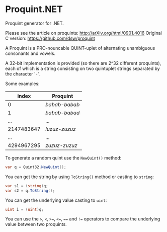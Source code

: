 # Proquint.NET
Proquint generator for .NET.

Please see the article on proquints: http://arXiv.org/html/0901.4016
Original C version: https://github.com/dsw/proquint

A Proquint is a PRO-nouncable QUINT-uplet of alternating unambiguous consonants and vowels.

A 32-bit implementation is provided (so there are 2^32 different proquints), each of which is a string consisting on two quintuplet strings separated by the character '-'.

Some examples:

| index | Proquint |
| ------- | ----------- |
| 0 | *babab-babab* |
| 1 | *babab-babad* |
| ... | ... |
| 2147483647 | *luzuz-zuzuz* |
| ... | ... |
| 4294967295 | *zuzuz-zuzuz* |

To generate a random quint use the `NewQuint()` method:

```c#
var q = Quint32.NewQuint();
```

You can get the string by using `ToString()` method or casting to `string`:
```c#
var s1 = (string)q;
var s2 = q.ToString();
```

You can get the underlying value casting to `uint`:
```c#
uint i = (uint)q;
```

You can use the `>`, `<`, `>=`, `<=`, `==` and `!=` operators to compare the underlying value between two proquints.

